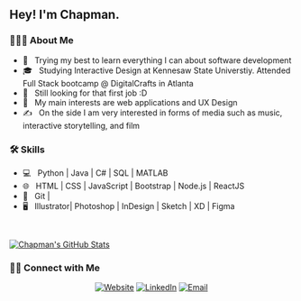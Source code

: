 <h2> Hey! I'm Chapman.</h2>

<h3> 👨🏻‍💻 About Me </h3>

- 🤔 &nbsp; Trying my best to learn everything I can about software development
- 🎓 &nbsp; Studying Interactive Design at Kennesaw State Universtiy. Attended Full Stack bootcamp @ DigitalCrafts in Atlanta
- 💼 &nbsp; Still looking for that first job :D
- 🌱 &nbsp; My main interests are web applications and UX Design
- ✍️ &nbsp; On the side I am very interested in forms of media such as music, interactive storytelling, and film

<h3>🛠 Skills</h3>

- 💻 &nbsp; Python | Java | C# | SQL | MATLAB
- 🌐 &nbsp; HTML | CSS | JavaScript | Bootstrap | Node.js | ReactJS
- 🔧 &nbsp; Git | 
- 🖥 &nbsp; Illustrator| Photoshop | InDesign | Sketch | XD | Figma

<br/>

[![Chapman's GitHub Stats](https://github-readme-stats.vercel.app/api?username=ChapmanChappelle&show_icons=true)](https://github.com/ChapmanChappelle)

<h3> 🤝🏻 Connect with Me </h3>

<p align="center">
<a href="https://www.albrt.cc"><img alt="Website" src="https://img.shields.io/badge/Website-www.albrt.cc-blue?style=flat-square&logo=google-chrome"></a>
<a href="https://www.linkedin.com/in/chapman-chappelle-6a84911b7"><img alt="LinkedIn" src="https://img.shields.io/badge/LinkedIn-Chapman%20Chappelle-blue?style=flat-square&logo=linkedin"></a>
<a href="mailto:chapman.chappelle@gmail.com"><img alt="Email" src="https://img.shields.io/badge/Email-chapman.chappelle@gmail.com-blue?style=flat-square&logo=gmail"></a>
</p>
